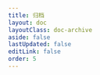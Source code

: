 ```yaml
---
title: 归档
layout: doc
layoutClass: doc-archive
aside: false
lastUpdated: false
editLink: false
order: 5
---
```


<script setup>
import DocTimelineItem from './components/DocTimeline.vue'
</script>

<style lang="scss" src="./index.scss"></style>

<DocTimelineItem></DocTimelineItem>

